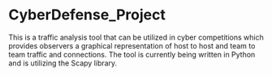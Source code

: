 CyberDefense_Project
====================

This is a traffic analysis tool that can be utilized in cyber competitions which provides observers a 
graphical representation of host to host and team to team traffic and connections. 
The tool is currently being written in Python and is utilizing the Scapy library.
